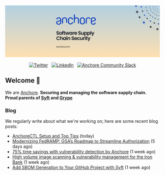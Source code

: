 <p align="center">
  <a href="https://anchore.com" target="_blank"><img src="https://raw.githubusercontent.com/anchore/.github/main/.github/banner.jpg"></a>
</p>
<p align="center">
  &nbsp;<a href="https://twitter.com/anchore" target="_blank"><img alt="Twitter" src="https://img.shields.io/badge/Twitter-303030?style=for-the-badge&logo=x&logoColor=%23ffffff"></a>&nbsp;
  &nbsp;<a href="https://www.linkedin.com/company/anchore" target="_blank"><img alt="LinkedIn" src="https://img.shields.io/badge/LinkedIn-1667be?style=for-the-badge&logo=linkedin&logoColor=%23ffffff"></a>&nbsp;
  &nbsp;<a href="https://anchore.com/slack" target="_blank"><img alt="Anchore Community Slack" src="https://img.shields.io/badge/Slack-4A154B?style=for-the-badge&logo=slack&logoColor=white"></a>&nbsp;
</p>

## Welcome 👋

We are [Anchore](https://anchore.com/).
**Securing and managing the software supply chain. Proud parents of [Syft](https://github.com/anchore/syft) and [Grype](https://github.com/anchore/grype)**

### Blog 

We regularly write about what we're working on; here are some recent blog posts:


- [AnchoreCTL Setup and Top Tips](https://anchore.com/blog/anchorectl-setup-and-top-tips/) (today)
- [Modernizing FedRAMP: GSA’s Roadmap to Streamline Authorization](https://anchore.com/blog/fedramp-compliance-modernization-2024-update/) (5 days ago)
- [75% time savings with vulnerability detection by Anchore](https://anchore.com/case-studies/75-time-savings-with-vulnerability-detection-by-anchore/) (1 week ago)
- [High volume image scanning &amp; vulnerability management for the Iron Bank](https://anchore.com/case-studies/high-volume-image-scanning-and-vulnerability-management-for-the-iron-bank/) (1 week ago)
- [Add SBOM Generation to Your GitHub Project with Syft](https://anchore.com/blog/add-sbom-generation-to-your-github-project-with-syft/) (1 week ago)
